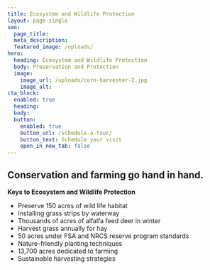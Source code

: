 ```yaml
---
title: Ecosystem and Wildlife Protection
layout: page-single
seo:
  page_title:
  meta_description:
  featured_image: /uploads/
hero:
  heading: Ecosystem and Wildlife Protection
  body: Preservation and Protection
  image:
    image_url: /uploads/corn-harvester-2.jpg
    image_alt: 
cta_block:
  enabled: true
  heading: 
  body:
  button:
    enabled: true
    button_url: /schedule-a-tour/
    button_text: Schedule your visit
    open_in_new_tab: false
---
```


## Conservation and farming go hand in hand.

**Keys to Ecosystem and Wildlife Protection**

* Preserve 150 acres of wild life habitat
* Installing grass strips by waterway
* Thousands of acres of alfalfa feed deer in winter
* Harvest grass annually for hay
* 50 acres under FSA and NRCS reserve program standards
* Nature-friendly planting techniques
* 13,700 acres dedicated to farming
* Sustainable harvesting strategies